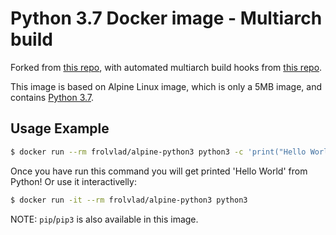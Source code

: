 <!-- [![Docker Stars](https://img.shields.io/docker/stars/frolvlad/alpine-python3.svg?style=flat-square)](https://hub.docker.com/r/frolvlad/alpine-python3/)
[![Docker Pulls](https://img.shields.io/docker/pulls/frolvlad/alpine-python3.svg?style=flat-square)](https://hub.docker.com/r/frolvlad/alpine-python3/) -->


Python 3.7 Docker image - Multiarch build
=========================================

Forked from [this repo](https://github.com/Docker-Hub-frolvlad/docker-alpine-python3), with automated multiarch build hooks from [this repo](https://github.com/cgiraldo/docker-hello-multiarch).

This image is based on Alpine Linux image, which is only a 5MB image, and contains
[Python 3.7](https://www.python.org/).

<!-- Download size of this image is only:

[![](https://images.microbadger.com/badges/image/frolvlad/alpine-python3.svg)](http://microbadger.com/images/frolvlad/alpine-python3 "Get your own image badge on microbadger.com") -->


Usage Example
-------------

```bash
$ docker run --rm frolvlad/alpine-python3 python3 -c 'print("Hello World")'
```

Once you have run this command you will get printed 'Hello World' from Python!  Or use it interactivelly:

```bash
$ docker run -it --rm frolvlad/alpine-python3 python3
```


NOTE: `pip`/`pip3` is also available in this image.



